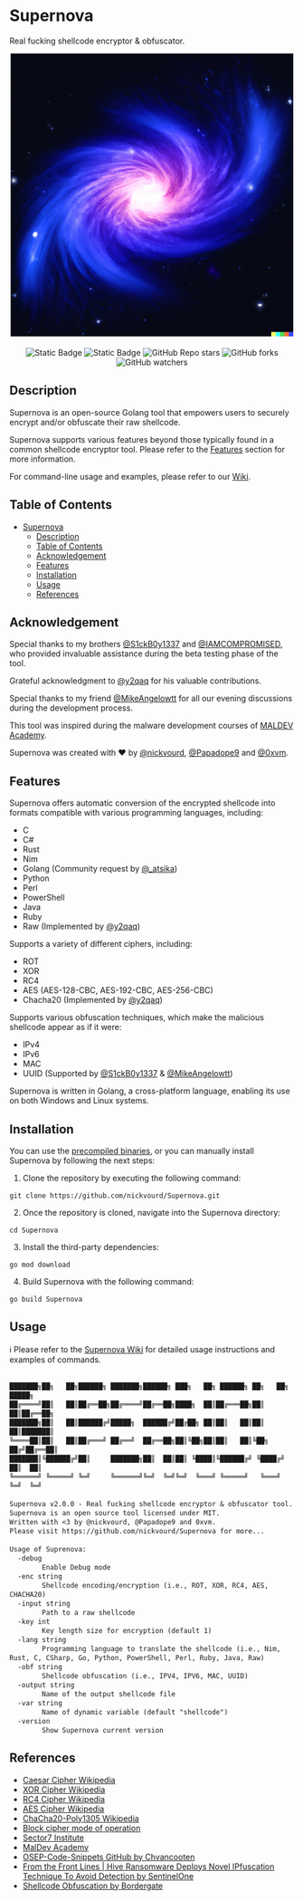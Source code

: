 # Supernova
Real fucking shellcode encryptor & obfuscator.

<p align="center">
  <img width="500" height="500" src="/Pictures/Supernova-Logo.png"><br /><br />
  <img alt="Static Badge" src="https://img.shields.io/badge/License-MIT-green?link=https%3A%2F%2Fgithub.com%2Fnickvourd%2FSupernova%2Fblob%2Fmain%2FLICENSE">
  <img alt="Static Badge" src="https://img.shields.io/badge/Version-2.0.0%20(Thunder)-red?link=https%3A%2F%2Fgithub.com%2Fnickvourd%2FSupernova%2Freleases">
  <img alt="GitHub Repo stars" src="https://img.shields.io/github/stars/nickvourd/Supernova?logoColor=yellow">
  <img alt="GitHub forks" src="https://img.shields.io/github/forks/nickvourd/Supernova?logoColor=red">
  <img alt="GitHub watchers" src="https://img.shields.io/github/watchers/nickvourd/Supernova?logoColor=blue">
</p>

## Description
Supernova is an open-source Golang tool that empowers users to securely encrypt and/or obfuscate their raw shellcode. 

Supernova supports various features beyond those typically found in a common shellcode encryptor tool. Please refer to the <a href="#features"> Features</a> section for more information.

For command-line usage and examples, please refer to our [Wiki](https://github.com/nickvourd/Supernova/wiki).

## Table of Contents
- [Supernova](#supernova)
  - [Description](#description)
  - [Table of Contents](#table-of-contents)
  - [Acknowledgement](#acknowledgement)
  - [Features](#features)
  - [Installation](#installation)
  - [Usage](#usage)
  - [References](#references)

## Acknowledgement

Special thanks to my brothers [@S1ckB0y1337](https://twitter.com/S1ckB0y1337) and [@IAMCOMPROMISED](https://twitter.com/IAMCOMPROMISED), who provided invaluable assistance during the beta testing phase of the tool.

Grateful acknowledgment to [@y2qaq](https://twitter.com/y2qaq) for his valuable contributions.

Special thanks to my friend [@MikeAngelowtt](https://twitter.com/MikeAngelowtt) for all our evening discussions during the development process.

This tool was inspired during the malware development courses of [MALDEV Academy](https://maldevacademy.com).

Supernova was created with :heart: by [@nickvourd](https://twitter.com/nickvourd), [@Papadope9](https://twitter.com/Papadope9) and [@0xvm](https://twitter.com/0xvm).

## Features

Supernova offers automatic conversion of the encrypted shellcode into formats compatible with various programming languages, including:
- C
- C#
- Rust
- Nim
- Golang (Community request by [@_atsika](https://twitter.com/_atsika))
- Python
- Perl
- PowerShell
- Java
- Ruby
- Raw (Implemented by [@y2qaq](https://twitter.com/y2qaq))

Supports a variety of different ciphers, including:
- ROT
- XOR
- RC4
- AES (AES-128-CBC, AES-192-CBC, AES-256-CBC)
- Chacha20 (Implemented by [@y2qaq](https://twitter.com/y2qaq))

Supports various obfuscation techniques, which make the malicious shellcode appear as if it were:
- IPv4
- IPv6
- MAC
- UUID (Supported by [@S1ckB0y1337](https://twitter.com/S1ckB0y1337) & [@MikeAngelowtt](https://twitter.com/MikeAngelowtt))

Supernova is written in Golang, a cross-platform language, enabling its use on both Windows and Linux systems.

## Installation

You can use the [precompiled binaries](https://github.com/nickvourd/Supernova/releases), or you can manually install Supernova by following the next steps:

1) Clone the repository by executing the following command:

```
git clone https://github.com/nickvourd/Supernova.git
```

2) Once the repository is cloned, navigate into the Supernova directory:

```
cd Supernova
```

3) Install the third-party dependencies:

```
go mod download
```

4) Build Supernova with the following command:

```
go build Supernova
```

## Usage

:information_source: Please refer to the [Supernova Wiki](https://github.com/nickvourd/Supernova/wiki) for detailed usage instructions and examples of commands.

```

███████╗██╗   ██╗██████╗ ███████╗██████╗ ███╗   ██╗ ██████╗ ██╗   ██╗ █████╗
██╔════╝██║   ██║██╔══██╗██╔════╝██╔══██╗████╗  ██║██╔═══██╗██║   ██║██╔══██╗
███████╗██║   ██║██████╔╝█████╗  ██████╔╝██╔██╗ ██║██║   ██║██║   ██║███████║
╚════██║██║   ██║██╔═══╝ ██╔══╝  ██╔══██╗██║╚██╗██║██║   ██║╚██╗ ██╔╝██╔══██║
███████║╚██████╔╝██║     ███████╗██║  ██║██║ ╚████║╚██████╔╝ ╚████╔╝ ██║  ██║
╚══════╝ ╚═════╝ ╚═╝     ╚══════╝╚═╝  ╚═╝╚═╝  ╚═══╝ ╚═════╝   ╚═══╝  ╚═╝  ╚═╝

Supernova v2.0.0 - Real fucking shellcode encryptor & obfuscator tool.
Supernova is an open source tool licensed under MIT.
Written with <3 by @nickvourd, @Papadope9 and 0xvm.
Please visit https://github.com/nickvourd/Supernova for more...

Usage of Suprenova:
  -debug
        Enable Debug mode
  -enc string
        Shellcode encoding/encryption (i.e., ROT, XOR, RC4, AES, CHACHA20)
  -input string
        Path to a raw shellcode
  -key int
        Key length size for encryption (default 1)
  -lang string
        Programming language to translate the shellcode (i.e., Nim, Rust, C, CSharp, Go, Python, PowerShell, Perl, Ruby, Java, Raw)
  -obf string
        Shellcode obfuscation (i.e., IPV4, IPV6, MAC, UUID)
  -output string
        Name of the output shellcode file
  -var string
        Name of dynamic variable (default "shellcode")
  -version
        Show Supernova current version
```

## References

- [Caesar Cipher Wikipedia](https://en.wikipedia.org/wiki/Caesar_cipher)
- [XOR Cipher Wikipedia](https://en.wikipedia.org/wiki/XOR_cipher)
- [RC4 Cipher Wikipedia](https://en.wikipedia.org/wiki/RC4)
- [AES Cipher Wikipedia](https://en.wikipedia.org/wiki/Advanced_Encryption_Standard)
- [ChaCha20-Poly1305 Wikipedia](https://en.wikipedia.org/wiki/ChaCha20-Poly1305)
- [Block cipher mode of operation](https://en.wikipedia.org/wiki/Block_cipher_mode_of_operation)
- [Sector7 Institute](https://institute.sektor7.net/)
- [MalDev Academy](https://maldevacademy.com/)
- [OSEP-Code-Snippets GitHub by Chvancooten](https://github.com/chvancooten/OSEP-Code-Snippets)
- [From the Front Lines | Hive Ransomware Deploys Novel IPfuscation Technique To Avoid Detection by SentinelOne](https://www.sentinelone.com/blog/hive-ransomware-deploys-novel-ipfuscation-technique/)
- [Shellcode Obfuscation by Bordergate](https://www.bordergate.co.uk/shellcode-obfuscation/)